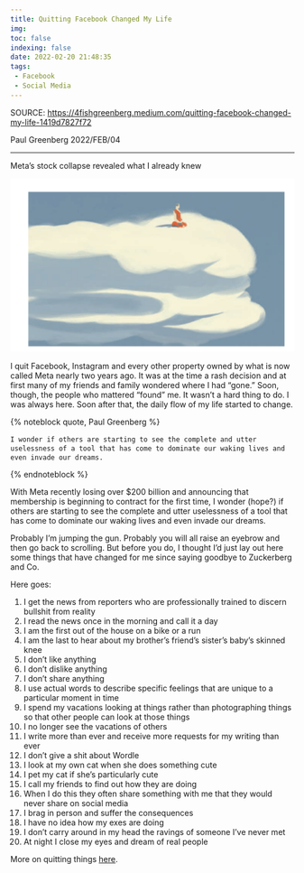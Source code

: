 ```yaml
---
title: Quitting Facebook Changed My Life
img: 
toc: false
indexing: false
date: 2022-02-20 21:48:35
tags:
 - Facebook
 - Social Media
---
```

 SOURCE: https://4fishgreenberg.medium.com/quitting-facebook-changed-my-life-1419d7827f72


Paul Greenberg
2022/FEB/04

---

 Meta’s stock collapse revealed what I already knew

 ![Illustration by Emilliano Ponzi](./Quitting-Facebook-Changed-My-Life/1_TuIF_SFepSoUordfLaYkEg.png)


 I quit Facebook, Instagram and every other property owned by what is now called Meta nearly two years ago. It was at the time a rash decision and at first many of my friends and family wondered where I had “gone.” Soon, though, the people who mattered “found” me. It wasn’t a hard thing to do. I was always here. Soon after that, the daily flow of my life started to change.

 {% noteblock quote, Paul Greenberg %}

    I wonder if others are starting to see the complete and utter uselessness of a tool that has come to dominate our waking lives and even invade our dreams.
 
 {% endnoteblock %}

 With Meta recently losing over $200 billion and announcing that membership is beginning to contract for the first time, I wonder (hope?) if others are starting to see the complete and utter uselessness of a tool that has come to dominate our waking lives and even invade our dreams.

 Probably I’m jumping the gun. Probably you will all raise an eyebrow and then go back to scrolling. But before you do, I thought I’d just lay out here some things that have changed for me since saying goodbye to Zuckerberg and Co.

 Here goes:
 1. I get the news from reporters who are professionally trained to discern bullshit from reality
 2. I read the news once in the morning and call it a day
 3. I am the first out of the house on a bike or a run
 4. I am the last to hear about my brother’s friend’s sister’s baby’s skinned knee
 5. I don’t like anything
 6. I don’t dislike anything
 7. I don’t share anything
 8. I use actual words to describe specific feelings that are unique to a particular moment in time
 9. I spend my vacations looking at things rather than photographing things so that other people can look at those things
 10. I no longer see the vacations of others
 11. I write more than ever and receive more requests for my writing than ever
 12. I don’t give a shit about Wordle
 13. I look at my own cat when she does something cute
 14. I pet my cat if she’s particularly cute
 15. I call my friends to find out how they are doing
 16. When I do this they often share something with me that they would never share on social media
 17. I brag in person and suffer the consequences
 18. I have no idea how my exes are doing
 19. I don’t carry around in my head the ravings of someone I’ve never met
 20. At night I close my eyes and dream of real people

 More on quitting things [here](http://www.goodbyephone.com).
